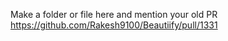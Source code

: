 Make a folder or file here and mention your old PR
https://github.com/Rakesh9100/Beautiify/pull/1331